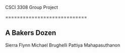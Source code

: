 CSCI 3308 Group Project 

============================

A Bakers Dozen
----------------------------

Sierra Flynn
Michael Brughelli
Pattiya Mahapasuthanon






